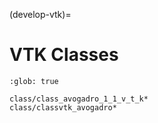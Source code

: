 (develop-vtk)=

# VTK Classes

```{toctree}
:glob: true

class/class_avogadro_1_1_v_t_k*
class/classvtk_avogadro*
```
